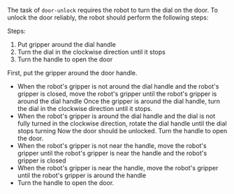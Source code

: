 The task of `door-unlock` requires the robot to turn the dial on the door. To unlock the door reliably, the robot should perform the following steps:

Steps:
  1. Put gripper around the dial handle
  2. Turn the dial in the clockwise direction until it stops
  3. Turn the handle to open the door

First, put the gripper around the door handle.
- When the robot's gripper is not around the dial handle and the robot's gripper is closed, move the robot's gripper until the robot's gripper is around the dial handle
Once the gripper is around the dial handle, turn the dial in the clockwise direction until it stops.
- When the robot's gripper is around the dial handle and the dial is not fully turned in the clockwise direction, rotate the dial handle until the dial stops turning
Now the door should be unlocked. Turn the handle to open the door.
- When the robot's gripper is not near the handle, move the robot's gripper until the robot's gripper is near the handle and the robot's gripper is closed
- When the robot's gripper is near the handle, move the robot's gripper until the robot's gripper is around the handle
- Turn the handle to open the door.